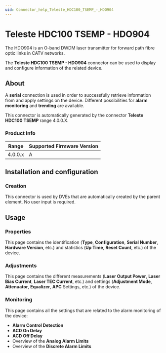 ```yaml
---
uid: Connector_help_Teleste_HDC100_TSEMP_-_HDO904
---
```


# Teleste HDC100 TSEMP - HDO904

The HDO904 is an O-band DWDM laser transmitter for forward path fibre optic links in CATV networks.

The **Teleste HDC100 TSEMP - HDO904** connector can be used to display and configure information of the related device.

## About

A **serial** connection is used in order to successfully retrieve information from and apply settings on the device. Different possibilities for **alarm monitoring** and **trending** are available.

This connector is automatically generated by the connector **Teleste HDC100 TSEMP** range 4.0.0.X.

### Product Info

| Range | Supported Firmware Version |
|------------------|-----------------------------|
| 4.0.0.x          | A                           |

## Installation and configuration

### Creation

This connector is used by DVEs that are automatically created by the parent element. No user input is required.

## Usage

### Properties

This page contains the identification (**Type**, **Configuration**, **Serial Number**, **Hardware Version**, etc.) and statistics (**Up Time**, **Reset Count**, etc.) of the device.

### Adjustments

This page contains the different measurements (**Laser Output Power**, **Laser Bias Current**, **Laser TEC Current**, etc.) and settings (**Adjustment Mode**, **Attenuator**, **Equalizer**, **APC** Settings, etc.) of the device.

### Monitoring

This page contains all the settings that are related to the alarm monitoring of the device:

- **Alarm Control Detection**
- **ACD On Delay**
- **ACD Off Delay**
- Overview of the **Analog Alarm Limits**
- Overview of the **Discrete Alarm Limits**
